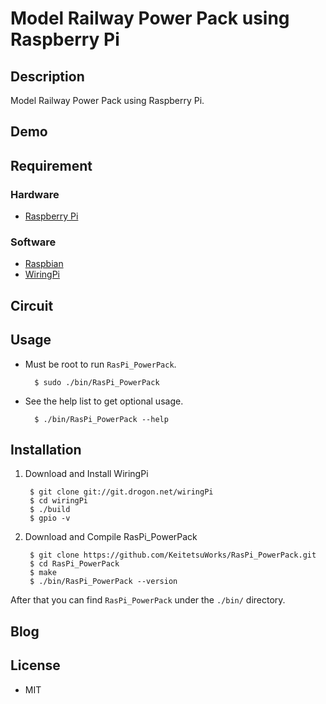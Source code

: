 Model Railway Power Pack using Raspberry Pi
========

## Description

Model Railway Power Pack using Raspberry Pi.


## Demo


## Requirement

### Hardware

* [Raspberry Pi](https://www.raspberrypi.org/products/raspberry-pi-3-model-b/)

### Software

* [Raspbian](https://www.raspberrypi.org/downloads/raspbian/)
* [WiringPi](http://wiringpi.com/)


## Circuit


## Usage

* Must be root to run `RasPi_PowerPack`.

        $ sudo ./bin/RasPi_PowerPack

* See the help list to get optional usage.

        $ ./bin/RasPi_PowerPack --help


## Installation

1. Download and Install WiringPi

        $ git clone git://git.drogon.net/wiringPi
        $ cd wiringPi
        $ ./build
        $ gpio -v

2. Download and Compile RasPi_PowerPack

        $ git clone https://github.com/KeitetsuWorks/RasPi_PowerPack.git
        $ cd RasPi_PowerPack
        $ make
        $ ./bin/RasPi_PowerPack --version

After that you can find `RasPi_PowerPack` under the `./bin/` directory.


## Blog


## License

* MIT


